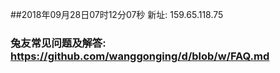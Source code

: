 ##2018年09月28日07时12分07秒 新址: 159.65.118.75
### 兔友常见问题及解答: https://github.com/wanggonging/d/blob/w/FAQ.md
